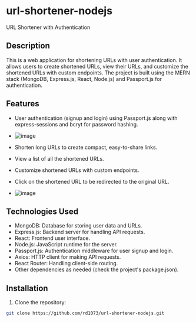# url-shortener-nodejs

URL Shortener with Authentication

## Description

This is a web application for shortening URLs with user authentication. It allows users to create shortened URLs, view their URLs, and customize the shortened URLs with custom endpoints. The project is built using the MERN stack (MongoDB, Express.js, React, Node.js) and Passport.js for authentication.

## Features

- User authentication (signup and login) using Passport.js along with express-sessions and bcryt for password hashing.
- ![image](https://github.com/rd1073/url-shortener-nodejs/assets/104590657/1cbcfaea-a2ee-4d09-aa31-05976b768d95)

- Shorten long URLs to create compact, easy-to-share links.
- View a list of all the shortened URLs.
- Customize shortened URLs with custom endpoints.
- Click on the shortened URL to be redirected to the original URL.
- ![image](https://github.com/rd1073/url-shortener-nodejs/assets/104590657/24d27ef0-861b-4406-9f17-9c90e1e14f1f)


## Technologies Used

- MongoDB: Database for storing user data and URLs.
- Express.js: Backend server for handling API requests.
- React: Frontend user interface.
- Node.js: JavaScript runtime for the server.
- Passport.js: Authentication middleware for user signup and login.
- Axios: HTTP client for making API requests.
- React Router: Handling client-side routing.
- Other dependencies as needed (check the project's package.json).

## Installation

1. Clone the repository:

```bash
git clone https://github.com/rd1073/url-shortener-nodejs.git
